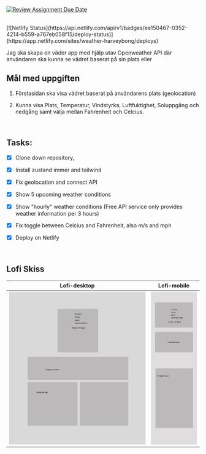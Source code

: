 [![Review Assignment Due Date](https://classroom.github.com/assets/deadline-readme-button-24ddc0f5d75046c5622901739e7c5dd533143b0c8e959d652212380cedb1ea36.svg)](https://classroom.github.com/a/rBfB12PE)

<br> 
[![Netlify Status](https://api.netlify.com/api/v1/badges/ee150467-0352-4214-b559-a767eb058f15/deploy-status)](https://app.netlify.com/sites/weather-harveybong/deploys)

Jag ska skapa en väder app med hjälp utav Openweather API där användaren ska kunna se vädret baserat på sin plats eller 
## Mål med uppgiften

1. Förstasidan ska visa vädret baserat på användarens plats (geolocation)

2. Kunna visa Plats, Temperatur, Vindstyrka, Luftfuktighet, Soluppgång och nedgång samt välja mellan Fahrenheit och Celcius.

<br> 



## Tasks:
- [x] Clone down repository,
- [x] Install zustand immer and tailwind
- [x] Fix geolocation and connect API 
- [x] Show 5 upcoming weather conditions
- [x] Show "hourly" weather conditions (Free API service only provides weather information per 3 hours)
- [x] Fix toggle between Celcius and Fahrenheit, also m/s and mph
- [x] Deploy on Netlify


<br>

## Lofi Skiss


Lofi-desktop            |  Lofi-mobile
:-------------------------:|:-------------------------:
<img src="u07-weather-app\images\lofi-desktop.png" height="400px" > | <img src="u07-weather-app\images\lofi-mobile.png" height="400px" >
